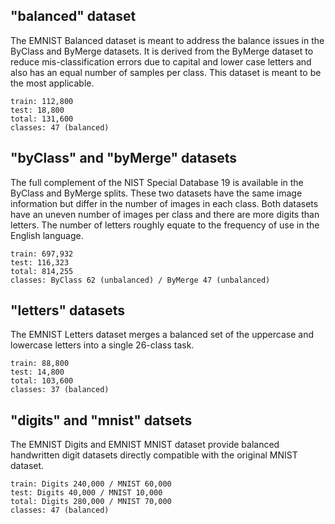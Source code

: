 
## "balanced" dataset

The EMNIST Balanced dataset is meant to address the balance issues in the ByClass and ByMerge datasets. It is derived from the ByMerge dataset to reduce mis-classification errors due to capital and lower case letters and also has an equal number of samples per class. This dataset is meant to be the most applicable.

    train: 112,800
    test: 18,800
    total: 131,600
    classes: 47 (balanced)
    
## "byClass" and "byMerge" datasets

The full complement of the NIST Special Database 19 is available in the ByClass and ByMerge splits. These two datasets have the same image information but differ in the number of images in each class. Both datasets have an uneven number of images per class and there are more digits than letters. The number of letters roughly equate to the frequency of use in the English language.

    train: 697,932
    test: 116,323
    total: 814,255
    classes: ByClass 62 (unbalanced) / ByMerge 47 (unbalanced)

## "letters" datasets

The EMNIST Letters dataset merges a balanced set of the uppercase and lowercase letters into a single 26-class task.

    train: 88,800
    test: 14,800
    total: 103,600
    classes: 37 (balanced)

## "digits" and "mnist" datsets

The EMNIST Digits and EMNIST MNIST dataset provide balanced handwritten digit datasets directly compatible with the original MNIST dataset.

    train: Digits 240,000 / MNIST 60,000
    test: Digits 40,000 / MNIST 10,000
    total: Digits 280,000 / MNIST 70,000
    classes: 47 (balanced)
